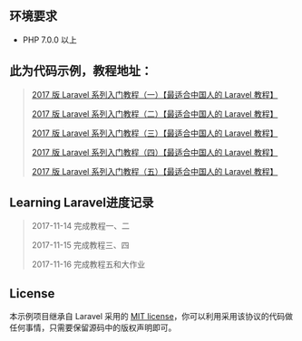 ## 环境要求

* PHP 7.0.0 以上

## 此为代码示例，教程地址：

> [2017 版 Laravel 系列入门教程（一）【最适合中国人的 Laravel 教程】](https://github.com/johnlui/Learn-Laravel-5/issues/16)
>
> [2017 版 Laravel 系列入门教程（二）【最适合中国人的 Laravel 教程】](https://github.com/johnlui/Learn-Laravel-5/issues/17)
>
> [2017 版 Laravel 系列入门教程（三）【最适合中国人的 Laravel 教程】](https://github.com/johnlui/Learn-Laravel-5/issues/18)
>
> [2017 版 Laravel 系列入门教程（四）【最适合中国人的 Laravel 教程】](https://github.com/johnlui/Learn-Laravel-5/issues/19)
>
> [2017 版 Laravel 系列入门教程（五）【最适合中国人的 Laravel 教程】](https://github.com/johnlui/Learn-Laravel-5/issues/20)

## Learning Laravel进度记录
> 2017-11-14 完成教程一、二
>
> 2017-11-15 完成教程三、四
>
> 2017-11-16 完成教程五和大作业
>

## License

本示例项目继承自 Laravel 采用的 [MIT license](http://opensource.org/licenses/MIT)，你可以利用采用该协议的代码做任何事情，只需要保留源码中的版权声明即可。
